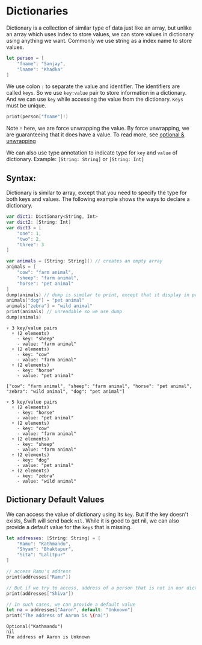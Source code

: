 # Dictionaries
Dictionary is a collection of similar type of data just like an array, but unlike an array which uses index to store values, we can store values in dictionary using anything we want. Commonly we use string as a index name to store values.

```swift
let person = [
    "fname": "Sanjay",
    "lname": "Khadka"
]
```

We use colon ```:``` to separate the value and identifier. The identifiers are called ```keys```. So we use ```key:value``` pair to store information in a dictionary. And we can use ```key``` while accessing the value from the dictionary. ```Keys``` must be unique.

```swift
print(person["fname"]!)
```

Note ```!``` here, we are force unwrapping the value. By force unwrapping, we are guaranteeing that it does have a value. To read more, see [optional & unwrapping](https://github.com/sanjaykhadka/learn-swift-coding/blob/master/optionals-unwrapping-typecasting)

We can also use type annotation to indicate type for ```key``` and ```value``` of dictionary. Example: ```[String: String]``` or ```[String: Int]```

## Syntax:
Dictionary is similar to array, except that you need to specify the type for both keys and values. The following example shows the ways to declare a dictionary.

```swift
var dict1: Dictionary<String, Int>
var dict2: [String: Int]
var dict3 = [
    "one": 1, 
    "two": 2, 
    "three": 3
]
```

```swift
var animals = [String: String]() // creates an empty array
animals = [
    "cow": "farm animal",
    "sheep": "farm animal",
    "horse": "pet animal"
]
dump(animals) // dump is similar to print, except that it display in pretty format
animals["dog"] = "pet animal"
animals["zebra"] = "wild animal"
print(animals) // unreadable so we use dump
dump(animals)
```
```
▿ 3 key/value pairs
  ▿ (2 elements)
    - key: "sheep"
    - value: "farm animal"
  ▿ (2 elements)
    - key: "cow"
    - value: "farm animal"
  ▿ (2 elements)
    - key: "horse"
    - value: "pet animal"

["cow": "farm animal", "sheep": "farm animal", "horse": "pet animal", "zebra": "wild animal", "dog": "pet animal"]

▿ 5 key/value pairs
  ▿ (2 elements)
    - key: "horse"
    - value: "pet animal"
  ▿ (2 elements)
    - key: "cow"
    - value: "farm animal"
  ▿ (2 elements)
    - key: "sheep"
    - value: "farm animal"
  ▿ (2 elements)
    - key: "dog"
    - value: "pet animal"
  ▿ (2 elements)
    - key: "zebra"
    - value: "wild animal"
```

## Dictionary Default Values
We can access the value of dictionary using its ```key```. But if the key doesn't exists, Swift will send back ```nil```. While it is good to get nil, we can also provide a default value for the ```keys``` that is missing.

```swift
let addresses: [String: String] = [
    "Ramu": "Kathmandu",
    "Shyam": "Bhaktapur",
    "Sita": "Lalitpur"
]

// access Ramu's address
print(addresses["Ramu"])

// But if we try to access, address of a person that is not in our dictionary
print(addresses["Shiva"])

// In such cases, we can provide a default value
let na = addresses["Aaron", default: "Unknown"]
print("The address of Aaron is \(na)")
```

```
Optional("Kathmandu")
nil
The address of Aaron is Unknown
```

